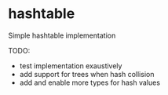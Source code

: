# hashtable
Simple hashtable implementation

TODO:
- test implementation exaustively
- add support for trees when hash collision
- add and enable more types for hash values
